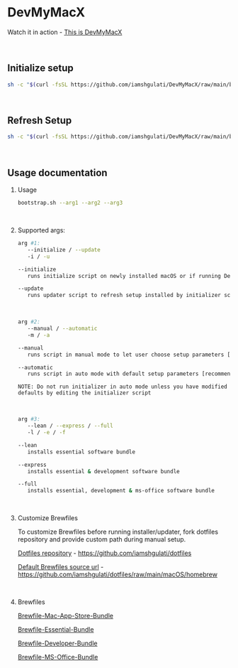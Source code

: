 # DevMyMacX

Watch it in action - [This is DevMyMacX](https://youtu.be/F-dSk_fuaSQ)

&nbsp;

## Initialize setup

```sh
sh -c "$(curl -fsSL https://github.com/iamshgulati/DevMyMacX/raw/main/bootstrap.sh)" "" --initialize --manual --express
```

&nbsp;

## Refresh Setup

```sh
sh -c "$(curl -fsSL https://github.com/iamshgulati/DevMyMacX/raw/main/bootstrap.sh)" "" --update --automatic --express
```

&nbsp;

## Usage documentation

1. Usage

   ```sh
   bootstrap.sh --arg1 --arg2 --arg3
   ```

   &nbsp;

2. Supported args:

   ```sh
   arg #1:
      --initialize / --update
      -i / -u
   ```

   ```sh
   --initialize
      runs initialize script on newly installed macOS or if running DevMyMacX for the first time

   --update
      runs updater script to refresh setup installed by initializer script and to install new software bundles from chosen Brewfiles
   ```

   &nbsp;

   ```sh
   arg #2:
      --manual / --automatic
      -m / -a
   ```

   ```sh
   --manual
      runs script in manual mode to let user choose setup parameters [recommended for initializing setup]

   --automatic
      runs script in auto mode with default setup parameters [recommended for updating setup]
   ```

   ```note
   NOTE: Do not run initializer in auto mode unless you have modified defaults by editing the initializer script
   ```

   &nbsp;

   ```sh
   arg #3:
      --lean / --express / --full
      -l / -e / -f
   ```

   ```sh
   --lean
      installs essential software bundle

   --express
      installs essential & development software bundle

   --full
      installs essential, development & ms-office software bundle
   ```

   &nbsp;

3. Customize Brewfiles

   To customize Brewfiles before running installer/updater, fork dotfiles repository and provide custom path during manual setup.

   [Dotfiles repository](https://github.com/iamshgulati/dotfiles) - <https://github.com/iamshgulati/dotfiles>

   [Default Brewfiles source url](https://github.com/iamshgulati/dotfiles/tree/main/macOS/homebrew) - <https://github.com/iamshgulati/dotfiles/raw/main/macOS/homebrew>

   &nbsp;

4. Brewfiles

   [Brewfile-Mac-App-Store-Bundle](https://github.com/iamshgulati/dotfiles/blob/main/macOS/homebrew/Brewfile-Mac-App-Store-Bundle)

   [Brewfile-Essential-Bundle](https://github.com/iamshgulati/dotfiles/blob/main/macOS/homebrew/Brewfile-Essential-Bundle)

   [Brewfile-Developer-Bundle](https://github.com/iamshgulati/dotfiles/blob/main/macOS/homebrew/Brewfile-Developer-Bundle)

   [Brewfile-MS-Office-Bundle](https://github.com/iamshgulati/dotfiles/blob/main/macOS/homebrew/Brewfile-MS-Office-Bundle)
